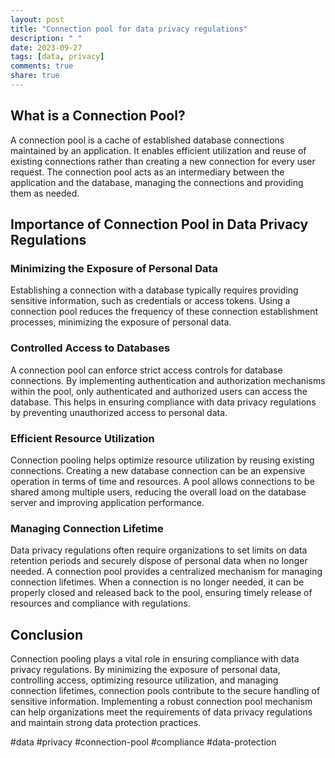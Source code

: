 ```yaml
---
layout: post
title: "Connection pool for data privacy regulations"
description: " "
date: 2023-09-27
tags: [data, privacy]
comments: true
share: true
---
```


## What is a Connection Pool?

A connection pool is a cache of established database connections maintained by an application. It enables efficient utilization and reuse of existing connections rather than creating a new connection for every user request. The connection pool acts as an intermediary between the application and the database, managing the connections and providing them as needed.

## Importance of Connection Pool in Data Privacy Regulations

### Minimizing the Exposure of Personal Data

Establishing a connection with a database typically requires providing sensitive information, such as credentials or access tokens. Using a connection pool reduces the frequency of these connection establishment processes, minimizing the exposure of personal data.

### Controlled Access to Databases

A connection pool can enforce strict access controls for database connections. By implementing authentication and authorization mechanisms within the pool, only authenticated and authorized users can access the database. This helps in ensuring compliance with data privacy regulations by preventing unauthorized access to personal data.

### Efficient Resource Utilization

Connection pooling helps optimize resource utilization by reusing existing connections. Creating a new database connection can be an expensive operation in terms of time and resources. A pool allows connections to be shared among multiple users, reducing the overall load on the database server and improving application performance.

### Managing Connection Lifetime

Data privacy regulations often require organizations to set limits on data retention periods and securely dispose of personal data when no longer needed. A connection pool provides a centralized mechanism for managing connection lifetimes. When a connection is no longer needed, it can be properly closed and released back to the pool, ensuring timely release of resources and compliance with regulations.

## Conclusion

Connection pooling plays a vital role in ensuring compliance with data privacy regulations. By minimizing the exposure of personal data, controlling access, optimizing resource utilization, and managing connection lifetimes, connection pools contribute to the secure handling of sensitive information. Implementing a robust connection pool mechanism can help organizations meet the requirements of data privacy regulations and maintain strong data protection practices.

#data #privacy #connection-pool #compliance #data-protection